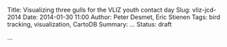 Title: Visualizing three gulls for the VLIZ youth contact day
Slug: vliz-jcd-2014
Date: 2014-01-30 11:00
Author: Peter Desmet, Eric Stienen
Tags: bird tracking, visualization, CartoDB
Summary: ...
Status: draft

...

